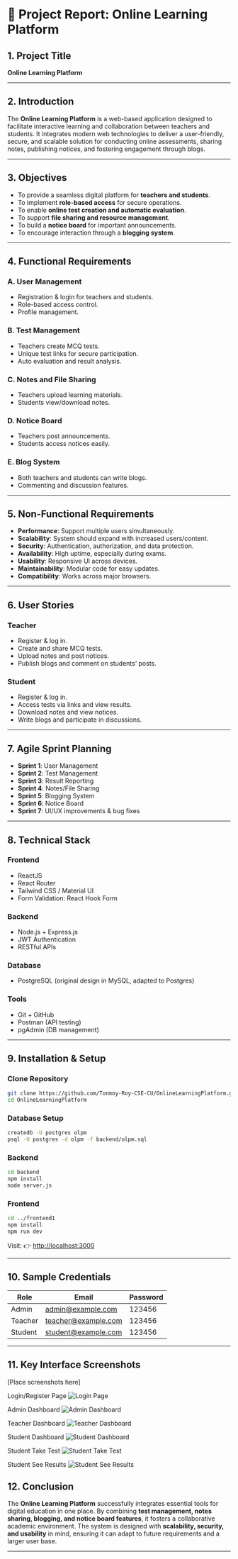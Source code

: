 # 📑 Project Report: Online Learning Platform

## 1. Project Title

**Online Learning Platform**

---

## 2. Introduction

The **Online Learning Platform** is a web-based application designed to facilitate interactive learning and collaboration between teachers and students. It integrates modern web technologies to deliver a user-friendly, secure, and scalable solution for conducting online assessments, sharing notes, publishing notices, and fostering engagement through blogs.

---

## 3. Objectives

* To provide a seamless digital platform for **teachers and students**.
* To implement **role-based access** for secure operations.
* To enable **online test creation and automatic evaluation**.
* To support **file sharing and resource management**.
* To build a **notice board** for important announcements.
* To encourage interaction through a **blogging system**.

---

## 4. Functional Requirements

### A. User Management

* Registration & login for teachers and students.
* Role-based access control.
* Profile management.

### B. Test Management

* Teachers create MCQ tests.
* Unique test links for secure participation.
* Auto evaluation and result analysis.

### C. Notes and File Sharing

* Teachers upload learning materials.
* Students view/download notes.

### D. Notice Board

* Teachers post announcements.
* Students access notices easily.

### E. Blog System

* Both teachers and students can write blogs.
* Commenting and discussion features.

---

## 5. Non-Functional Requirements

* **Performance**: Support multiple users simultaneously.
* **Scalability**: System should expand with increased users/content.
* **Security**: Authentication, authorization, and data protection.
* **Availability**: High uptime, especially during exams.
* **Usability**: Responsive UI across devices.
* **Maintainability**: Modular code for easy updates.
* **Compatibility**: Works across major browsers.

---

## 6. User Stories

### Teacher

* Register & log in.
* Create and share MCQ tests.
* Upload notes and post notices.
* Publish blogs and comment on students’ posts.

### Student

* Register & log in.
* Access tests via links and view results.
* Download notes and view notices.
* Write blogs and participate in discussions.

---

## 7. Agile Sprint Planning

* **Sprint 1**: User Management
* **Sprint 2**: Test Management
* **Sprint 3**: Result Reporting
* **Sprint 4**: Notes/File Sharing
* **Sprint 5**: Blogging System
* **Sprint 6**: Notice Board
* **Sprint 7**: UI/UX improvements & bug fixes

---

## 8. Technical Stack

### Frontend

* ReactJS
* React Router
* Tailwind CSS / Material UI
* Form Validation: React Hook Form

### Backend

* Node.js + Express.js
* JWT Authentication
* RESTful APIs

### Database

* PostgreSQL (original design in MySQL, adapted to Postgres)

### Tools

* Git + GitHub
* Postman (API testing)
* pgAdmin (DB management)

---

## 9. Installation & Setup

### Clone Repository

```bash
git clone https://github.com/Tonmoy-Roy-CSE-CU/OnlineLearningPlatform.git
cd OnlineLearningPlatform
```

### Database Setup

```bash
createdb -U postgres olpm
psql -U postgres -d olpm -f backend/olpm.sql
```

### Backend

```bash
cd backend
npm install
node server.js
```

### Frontend

```bash
cd ../frontend1
npm install
npm run dev
```

Visit: 👉 [http://localhost:3000](http://localhost:3000)

---

## 10. Sample Credentials

| Role    | Email                                             | Password |
| ------- | ------------------------------------------------- | -------- |
| Admin   | [admin@example.com](mailto:admin@example.com)     | 123456   |
| Teacher | [teacher@example.com](mailto:teacher@example.com) | 123456   |
| Student | [student@example.com](mailto:student@example.com) | 123456   |

---


## 11. Key Interface Screenshots
[Place screenshots here]

Login/Register Page
![Login Page](Images/Sign%20in%20Register.png)

Admin Dashboard
![Admin Dashboard](Images/admin_dashboard.png)

Teacher Dashboard
![Teacher Dashboard](Images/teacher_dashboard.png)

Student Dashboard
![Student Dashboard](Images/student_dashboard.png)

Student Take Test
![Student Take Test](Images/student_take-test.png)

Student See Results
![Student See Results](Images/student_see-results.png)

## 12. Conclusion

The **Online Learning Platform** successfully integrates essential tools for digital education in one place. By combining **test management, notes sharing, blogging, and notice board features**, it fosters a collaborative academic environment. The system is designed with **scalability, security, and usability** in mind, ensuring it can adapt to future requirements and a larger user base.

---

